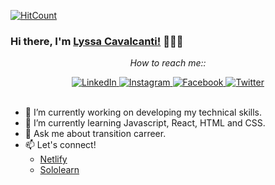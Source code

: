 [![HitCount](http://hits.dwyl.com/lyssacavalcanti/lyssacavalcanti.svg)](http://hits.dwyl.com/lyssacavalcanti/lyssacavalcanti)

### Hi there, I'm [Lyssa Cavalcanti!](http://www.techly.com.br/) 👩🏽‍💻

<div align="center">

<i>How to reach me::</i><br>

<a href="https://www.linkedin.com/in/lyssacavalcanti/" target="_blank">
	<img src="https://img.shields.io/badge/LinkedIn-%230077B5.svg?&style=flat-square&logo=linkedin&logoColor=white" alt="LinkedIn">
</a>

<a href="https://www.instagram.com/lyssacavalcanti/" target="_blank">
	<img src="https://img.shields.io/badge/Instagram-%23E4405F.svg?&style=flat-square&logo=instagram&logoColor=white" alt="Instagram">
</a>

<a href="https://www.facebook.com/lyssacavalcanti/" target="_blank">
	<img src="https://img.shields.io/badge/Facebook-%231877F2.svg?&style=flat-square&logo=facebook&logoColor=white" alt="Facebook">
</a>

<a href="https://twitter.com/TechLyssa" target="_blank">
	<img src="https://img.shields.io/badge/twitter-blue?&style=flat-square&logo=twitter&logoColor=white" alt="Twitter">
</a>

</div>
<br/>

- 🔭 I’m currently working on developing my technical skills.
- 🌱 I’m currently learning Javascript, React, HTML and CSS.
- 💬 Ask me about transition carreer.
- 📫 Let's connect! 
  - [Netlify](https://app.netlify.com/teams/lyssacavalcanti/)
  - [Sololearn](https://www.sololearn.com/Profile/19522679)

 